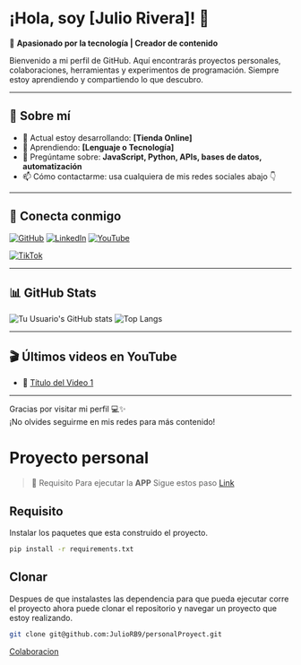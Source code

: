 # ¡Hola, soy [Julio Rivera]! 👋

🎯 **Apasionado por la tecnología | Creador de contenido**

Bienvenido a mi perfil de GitHub. Aquí encontrarás proyectos personales, colaboraciones, herramientas y experimentos de programación. Siempre estoy aprendiendo y compartiendo lo que descubro.

---

## 🚀 Sobre mí

- 🔭 Actual estoy desarrollando: **[Tienda Online]**
- 🌱 Aprendiendo: **[Lenguaje o Tecnología]**
- 💬 Pregúntame sobre: **JavaScript, Python, APIs, bases de datos, automatización**
- 📫 Cómo contactarme: usa cualquiera de mis redes sociales abajo 👇

---

## 📱 Conecta conmigo

[![GitHub](https://img.shields.io/badge/GitHub-100000?style=for-the-badge&logo=github&logoColor=white)](https://github.com/JulioRB9)
[![LinkedIn](https://img.shields.io/badge/LinkedIn-0A66C2?style=for-the-badge&logo=linkedin&logoColor=white/)](https://www.linkedin.com/in/julio-rivera-bautista/)
[![YouTube](https://img.shields.io/badge/YouTube-FF0000?style=for-the-badge&logo=youtube&logoColor=white)](https://www.youtube.com/@Julio.Rivera.)
<!-- [![Twitter](https://img.shields.io/badge/X-000000?style=for-the-badge&logo=twitter&logoColor=white)](https://twitter.com/tu-usuario) -->
<!-- [![Instagram](https://img.shields.io/badge/Instagram-E4405F?style=for-the-badge&logo=instagram&logoColor=white)](https://instagram.com/tu-usuario) -->
[![TikTok](https://img.shields.io/badge/TikTok-000000?style=for-the-badge&logo=tiktok&logoColor=white)](https://www.tiktok.com/@julio_riverab)

---

## 📊 GitHub Stats

![Tu Usuario's GitHub stats](https://github-readme-stats.vercel.app/api?username=JulioRB9&show_icons=true&theme=radical)
![Top Langs](https://github-readme-stats.vercel.app/api/top-langs/?username=JulioRB9&layout=compact&theme=radical)

---

## 🎬 Últimos videos en YouTube

<!-- You can use GitHub Actions or tools like GitHub Readme YouTube to auto-update this section -->

- 🎥 [Título del Video 1](https://youtu.be/23vIfMPNyaw?si=wlOzUl58wRDQxl5n)
<!-- - 🎥 [Título del Video 2](https://youtube.com/watch?v=videoID) -->

---

Gracias por visitar mi perfil 💻✨  
¡No olvides seguirme en mis redes para más contenido!

# Proyecto personal
> :memo: Requisito
Para ejecutar la **APP**
Sigue estos paso 
[Link](https://github.com/ISEATO-JR/Labs-SpeedTest/blob/main/Notas.txt)

## Requisito
Instalar los paquetes que esta construido el proyecto.
```bash
pip install -r requirements.txt
```
## Clonar
Despues de que instalastes las dependencia para que pueda ejecutar corre el proyecto
ahora puede clonar el repositorio y navegar un proyecto que estoy realizando.

```bash
git clone git@github.com:JulioRB9/personalProyect.git
```

[Colaboracion](https://excalidraw.com/#room=140036f3d08e8acfa677,hNcW58CYI7mqX2RKzsp7gw)
